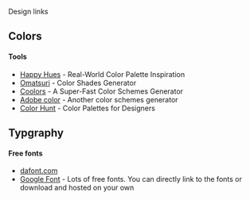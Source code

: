 Design links

## Colors

#### Tools
- [Happy Hues](https://www.happyhues.co/) - Real-World Color Palette Inspiration
- [Omatsuri](https://omatsuri.app/color-shades-generator) - Color Shades Generator
- [Coolors](https://coolors.co/) - A Super-Fast Color Schemes Generator
- [Adobe color](https://color.adobe.com/create) - Another color schemes generator
- [Color Hunt](https://colorhunt.co/) - Color Palettes for Designers

## Typgraphy

#### Free fonts
- [dafont.com](https://www.dafont.com/)
- [Google Font](https://fonts.google.com/) - Lots of free fonts. You can directly link to the fonts or download and hosted on your own
